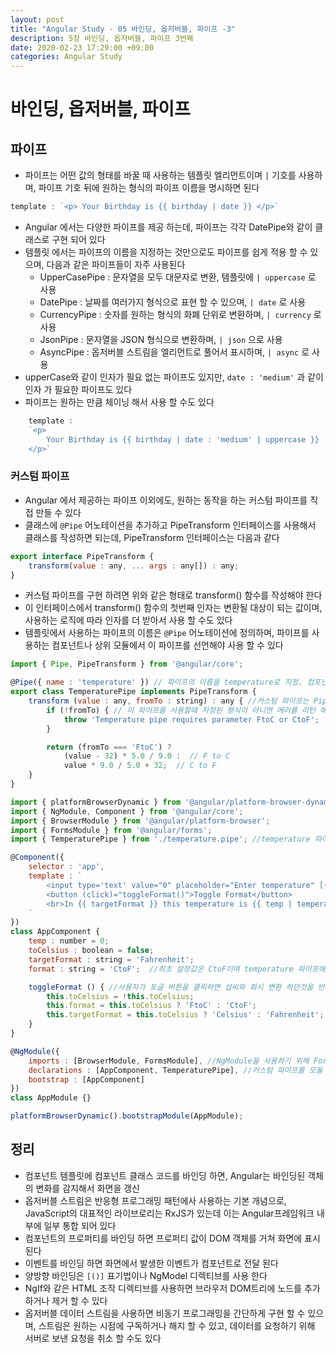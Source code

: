 ```yaml
---
layout: post
title: "Angular Study - 05 바인딩, 옵저버블, 파이프 -3"
description: 5장 바인딩, 옵저버블, 파이프 3번째
date: 2020-02-23 17:29:00 +09:00
categories: Angular Study
---
```





# 바인딩, 옵저버블, 파이프

## 파이프

- 파이프는 어떤 값의 형태를 바꿀 때 사용하는 템플릿 엘리먼트이며 `|` 기호를 사용하며, 파이프 기호 뒤에 원하는 형식의 파이프 이름을 명시하면 된다

```javascript
template : `<p> Your Birthday is {{ birthday | date }} </p>`
```

- Angular 에서는 다양한 파이프를 제공 하는데, 파이프는 각각 DatePipe와 같이 클래스로 구현 되어 있다
- 템플릿 에서는 파이프의 이름을 지정하는 것만으로도 파이프를 쉽게 적용 할 수 있으며, 다음과 같은 파이프들이 자주 사용된다
	* UpperCasePipe : 문자열을 모두 대문자로 변환, 템플릿에 `| uppercase` 로 사용
	* DatePipe : 날짜를 여러가지 형식으로 표현 할 수 있으며, `| date` 로 사용
	* CurrencyPipe : 숫자를 원하는 형식의 화폐 단위로 변환하며, `| currency` 로 사용
	* JsonPipe : 문자열을 JSON 형식으로 변환하며, `| json` 으로 사용
	* AsyncPipe : 옵저버블 스트림을 엘리먼트로 풀어서 표시하며, `| async` 로 사용
- upperCase와 같이 인자가 필요 없는 파이프도 있지만, `date : 'medium'` 과 같이 인자 가 필요한 파이프도 있다
- 파이프는 원하는 만큼 체이닝 해서 사용 할 수도 있다

```javascript
	template : 
	`<p> 
		Your Birthday is {{ birthday | date : 'medium' | uppercase }} 
	</p>`
```

### 커스텀 파이프
- Angular 에서 제공하는 파이프 이외에도, 원하는 동작을 하는 커스텀 파이프를 직접 만들 수 있다
- 클래스에 `@Pipe` 어노테이션을 추가하고 PipeTransform 인터페이스를 사용해서 클래스를 작성하면 되는데, PipeTransform 인터페이스는 다음과 같다

```javascript
export interface PipeTransform {
	transform(value : any, ... args : any[]) : any;
}
```

- 커스텀 파이프를 구현 하려면 위와 같은 형태로 transform() 함수를 작성해야 한다
- 이 인터페이스에서 transform() 함수의 첫번째 인자는 변환될 대상이 되는 값이며, 사용하는 로직에 따라 인자를 더 받아서 사용 할 수도 있다
- 템플릿에서 사용하는 파이프의 이름은 `@Pipe` 어노테이션에 정의하며, 파이프를 사용하는 컴포넌트나 상위 모듈에서 이 파이프를 선언해야 사용 할 수 있다

```javascript
import { Pipe, PipeTransform } from '@angular/core';

@Pipe({ name : 'temperature' }) // 파이프의 이름을 temperature로 지정. 컴포넌트 템플릿 에서는 이 이름으로 커스텀 파이프를 사용
export class TemperaturePipe implements PipeTransform {
	transform (value : any, fromTo : string) : any { //커스텀 파이프는 PipeTransform인터페이스로 구현하기 때문에, 반드시 transform을 구현해야 한다
		if (!fromTo) { // 이 파이프를 사용할때 지정된 형식이 아니면 에러를 리턴 해주도록 하였다
			throw 'Temperature pipe requires parameter FtoC or CtoF';
		}

		return (fromTo === 'FtoC') ?
			(value - 32) * 5.0 / 9.0 :  // F to C
			value * 9.0 / 5.0 + 32;  // C to F
	}
}
```

```javascript
import { platformBrowserDynamic } from '@angular/platform-browser-dynamic';
import { NgModule, Component } from '@angular/core';
import { BrowserModule } from '@angular/platform-browser';
import { FormsModule } from '@angular/forms';
import { TemperaturePipe } from './temperature.pipe'; //temperature 파이프 import

@Component({
	selector : 'app',
	template : `
		<input type='text' value="0" placeholder="Enter temperature" [(ngModel)]="temp">
		<button (click)="toggleFormat()">Toggle Format</button>
		<br>In {{ targetFormat }} this temperature is {{ temp | temperature : format | number:'1.1-2' }}  //temperature 파이프에 number 파이프를 체이닝 해서, 정수 한자리를 반드시 표현하고, 소숫점 자리를 최대 2개까지 지정 한것
	`
})
class AppComponent {
	temp : number = 0;
	toCelsius : boolean = false;
	targetFormat : string = 'Fahrenheit';
	format : string = 'CtoF';  //최초 설정값은 CtoF이며 temperature 파이프에 인자로 전달

	toggleFormat () { //사용자가 토글 버튼을 클릭하면 섭씨와 화시 변환 하던것을 반대로 변환
		this.toCelsius = !this.toCelsius;
		this.format = this.toCelsius ? 'FtoC' : 'CtoF';
		this.targetFormat = this.toCelsius ? 'Celsius' : 'Fahrenheit';
	}
}

@NgModule({
	imports : [BrowserModule, FormsModule], //NgModule을 사용하기 위해 FormsModule을 로드
	declarations : [AppComponent, TemperaturePipe], //커스텀 파이프를 모듈 선언에 추가 
	bootstrap : [AppComponent]
})
class AppModule {}

platformBrowserDynamic().bootstrapModule(AppModule);
```

## 정리
- 컴포넌트 템플릿에 컴포넌트 클래스 코드를 바인딩 하면, Angular는 바인딩된 객체의 변화를 감지해서 화면을 갱신
- 옵저버블 스트림은 반응형 프로그래밍 패턴에사 사용하는 기본 개념으로, JavaScript의 대표적인 라이브로리는 RxJS가 있는데 이는 Angular프레임워크 내부에 일부 통합 되어 있다
- 컴포넌트의 프로퍼티를 바인딩 하면 프로퍼티 값이 DOM 객체를 거쳐 화면에 표시 된다
- 이벤트를 바인딩 하면 화면에서 발생한 이벤트가 컴포넌트로 전달 된다
- 양방향 바인딩은 `[()]` 표기법이나 NgModel 디렉티브를 사용 한다
- NgIf와 같은 HTML 조작 디렉티브를 사용하면 브라우저 DOM트리에 노드를 추가 하거나 제거 할 수 있다
- 옵저버블 데이터 스트림을 사용하면 비동기 프로그래밍을 간단하게 구현 할 수 있으며, 스트림은 원하는 시점에 구독하거나 해지 할 수 있고, 데이터를 요청하기 위해 서버로 보낸 요청을 취소 할 수도 있다
